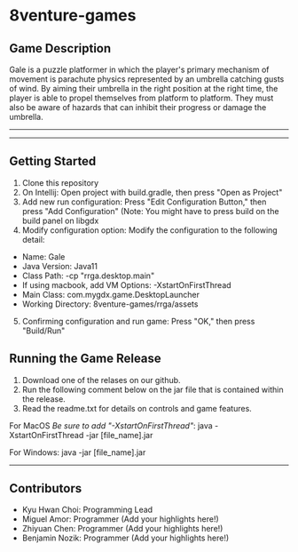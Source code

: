 # 8venture-games
## Game Description

Gale is a puzzle platformer in which the player's primary mechanism of movement is parachute physics represented by an umbrella catching gusts of wind. By aiming their umbrella in the right position at the right time, the player is able to propel themselves from platform to platform. They must also be aware of hazards that can inhibit their progress or damage the umbrella.

---


---

## Getting Started
1. Clone this repository
2. On Intellij: Open project with build.gradle, then press "Open as Project"
3. Add new run configuration: Press "Edit Configuration Button," then press "Add Configuration" (Note: You might have to press build on the build panel on libgdx
4. Modify configuration option: Modify the configuration to the following detail:
  - Name: Gale
  - Java Version: Java11
  - Class Path: -cp "rrga.desktop.main"
  - If using macbook, add VM Options: -XstartOnFirstThread
  - Main Class: com.mygdx.game.DesktopLauncher
  - Working Directory: 8venture-games/rrga/assets
5. Confirming configuration and run game: Press "OK," then press "Build/Run"

## Running the Game Release
1. Download one of the relases on our github.
2. Run the following comment below on the jar file that is contained within the release.
3. Read the readme.txt for details on controls and game features.

For MacOS *Be sure to add "-XstartOnFirstThread"*:
java -XstartOnFirstThread -jar [file_name].jar

For Windows:
java -jar [file_name].jar

---
## Contributors
* Kyu Hwan Choi: Programming Lead
* Miguel Amor: Programmer (Add your highlights here!)
* Zhiyuan Chen: Programmer (Add your highlights here!)
* Benjamin Nozik: Programmer (Add your highlights here!)
